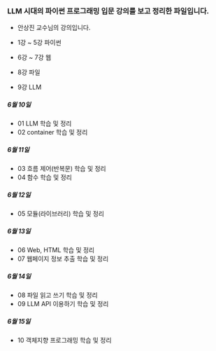 ### LLM 시대의 파이썬 프로그래밍 입문 강의를 보고 정리한 파일입니다.
- 안상진 교수님의 강의입니다.

- 1강 ~ 5강 파이썬
- 6강 ~ 7강 웹
- 8강 파일
- 9강 LLM


##### 6월 10일
- 01 LLM 학습 및 정리
- 02 container 학습 및 정리

##### 6월 11일
- 03 흐름 제어(반복문) 학습 및 정리
- 04 함수 학습 및 정리

##### 6월 12일
- 05 모듈(라이브러리) 학습 및 정리

##### 6월 13일
- 06 Web, HTML 학습 및 정리
- 07 웹페이지 정보 추출 학습 및 정리

##### 6월 14일
- 08 파일 읽고 쓰기 학습 및 정리
- 09 LLM API 이용하기 학습 및 정리

##### 6월 15일
- 10 객체지향 프로그래밍 학습 및 정리